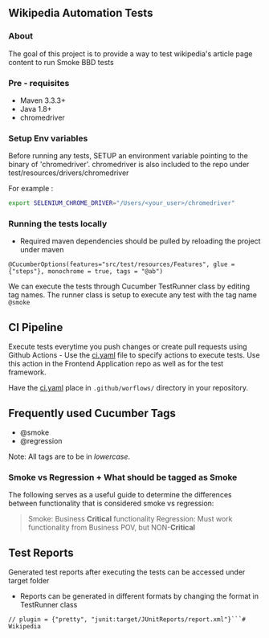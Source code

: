 ## Wikipedia Automation Tests

### About

The goal of this project is to provide a way to test wikipedia's article page content to run Smoke BBD tests

### Pre - requisites

  * Maven 3.3.3+
  * Java 1.8+
  * chromedriver

### Setup Env variables

Before running any tests, SETUP an environment variable pointing to the binary of 'chromedriver'.
chromedriver is also included to the repo under test/resources/drivers/chromedriver

For example :

```bash
export SELENIUM_CHROME_DRIVER="/Users/<your_user>/chromedriver"
```

### Running the tests locally

* Required maven dependencies should be pulled by reloading the project under maven

```@CucumberOptions(features="src/test/resources/Features", glue = {"steps"}, monochrome = true, tags = "@ab")```

We can execute the tests through Cucumber TestRunner class by editing tag names.
The runner class is setup to execute any test with the tag name `@smoke`


## CI Pipeline

Execute tests everytime you push changes or create pull requests using Github Actions - Use the [ci.yaml](ci.yaml) file to specify actions to execute tests. 
Use this action in the Frontend Application repo as well as for the test framework.

Have the [ci.yaml](ci.yaml) place in `.github/worflows/` directory in your repository.

## Frequently used Cucumber Tags

 * @smoke
 * @regression
 
Note: All tags are to be in _lowercase_. 

### Smoke vs Regression + What should be tagged as Smoke

The following serves as a useful guide to determine the differences between functionality that is
considered smoke vs regression:

> Smoke: Business **Critical** functionality
> Regression: Must work functionality from Business POV, but NON-**Critical**

## Test Reports

Generated test reports after executing the tests can be accessed under target folder

* Reports can be generated in different formats by changing the format in TestRunner class

```// plugin = {"pretty", "json:target/JSONReports/report.json"}
// plugin = {"pretty", "junit:target/JUnitReports/report.xml"}```# Wikipedia
